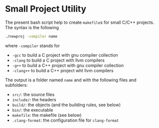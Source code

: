# Small Project Utility

The present bash script help to create `makefile`s for small C/C++ projects. The syntax is the following

```bash
./newproj -compiler name
```
where `-compiler` stands for
* `-gcc` to build a C project with gnu compiler collection
* `-clang` to build a C project with llvm compilers
* `-g++` to build a C++ project with gnu compiler collection
* `-clang++` to build a C++ project wht llvm compilers

The output is a folder named `name` and with the following files and subfolders:
* `src/`: the source files
* `include/`: the headers
* `build/`: the objects (and the building rules, see below)
* `bin/`: the executable
* `makefile`: the makefile (see below)
* `.clang-format`: the configuration file for `clang-format`
